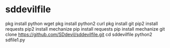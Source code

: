 # sddevilfile
pkg install python wget
pkg install python2 curl
pkg install git
pip2 install requests
pip2 install mechanize
pip install requests
pip install mechanize
git clone https://github.com/SDdevil/sddevilfile.git
cd sddevilfile
python2 sdfile1.py
